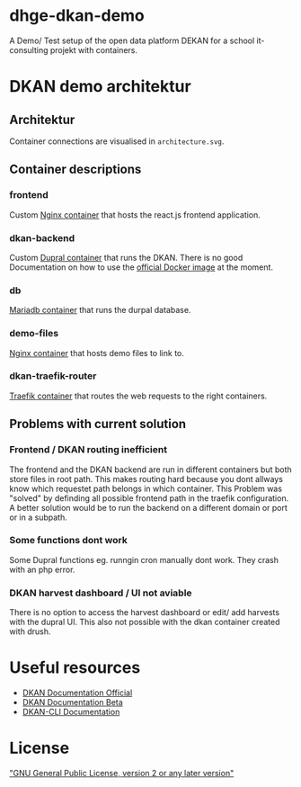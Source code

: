 # dhge-dkan-demo

A Demo/ Test setup of the open data platform DEKAN for a school it-consulting projekt with containers.

# DKAN demo architektur

## Architektur

Container connections are visualised in `architecture.svg`.

## Container descriptions

### frontend

Custom [Nginx container](https://hub.docker.com/_/nginx) that hosts the react.js frontend application.

### dkan-backend

Custom [Dupral container](https://hub.docker.com/_/drupal) that runs the DKAN. There is no good Documentation on how to use the [official Docker image](https://github.com/GetDKAN/dkan-web) at the moment.

### db

[Mariadb container](https://hub.docker.com/_/mariadb) that runs the durpal database.

### demo-files

[Nginx container](https://hub.docker.com/_/nginx) that hosts demo files to link to.

### dkan-traefik-router

[Traefik container](https://hub.docker.com/_/traefik) that routes the web requests to the right containers.

## Problems with current solution

### Frontend / DKAN routing inefficient

The frontend and the DKAN backend are run in different containers but both store files in root path. This makes routing hard because you dont allways know which requestet path belongs in which container. This Problem was "solved" by definding all possible frontend path in the traefik configuration. A better solution would be to run the backend on a different domain or port or in a subpath.

### Some functions dont work

Some Dupral functions eg. runngin cron manually dont work. They crash with an php error.

### DKAN harvest dashboard / UI not aviable

There is no option to access the harvest dashboard or edit/ add harvests with the dupral UI. This also not possible with the dkan container created with drush.

# Useful resources

- [DKAN Documentation Official](https://dkan.readthedocs.io/en/latest/installation/basic.html)
- [DKAN Documentation Beta](https://dkan-starter.readthedocs.io/en/latest/introduction/index.html)
- [DKAN-CLI Documentation](https://getdkan.github.io/dkan-tools/#newproject/)

# License

["GNU General Public License, version 2 or any later version"](https://www.gnu.org/licenses/old-licenses/gpl-2.0.en.html)

